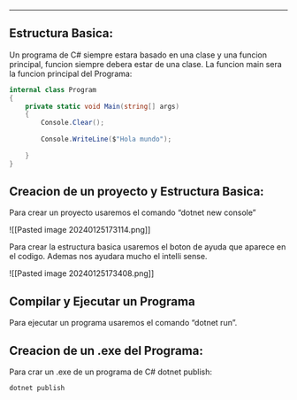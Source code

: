 
---
## **Estructura Basica:**

Un programa de C# siempre estara basado en una clase y una funcion principal, funcion siempre debera estar de una clase.  La funcion main sera la funcion principal del Programa:

```csharp
internal class Program
{
    private static void Main(string[] args)
    {
        Console.Clear(); 
		
        Console.WriteLine($"Hola mundo");
		
    }
}

```
## **Creacion de un proyecto y Estructura Basica:**

Para crear un proyecto usaremos el comando “dotnet new console”

![[Pasted image 20240125173114.png]]


Para crear la estructura basica usaremos el boton de ayuda que aparece en el codigo. Ademas nos ayudara mucho el intelli sense.

![[Pasted image 20240125173408.png]]

## **Compilar y Ejecutar un Programa**

Para ejecutar un programa usaremos el comando “dotnet run”.

## **Creacion de un .exe del Programa:**

Para crar un .exe de un programa de C# dotnet publish:

```bash
dotnet publish
```



















